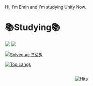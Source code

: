  Hi, I'm Emin and I'm studying Unity Now.
<h1>📚Studying📚</h1></div>
<img src="https://img.shields.io/badge/c%23-%23000000.svg?style=for-the-badge&logo=c-sharp&logoColor=white"/>
<img src="https://img.shields.io/badge/unity-%23000000.svg?style=for-the-badge&logo=unity&logoColor=white"/>


[![Solved.ac
  프로필](http://mazassumnida.wtf/api/v2/generate_badge?boj=em1n137)](https://solved.ac/em1n137)

[![Top Langs](https://github-readme-stats.vercel.app/api/top-langs/?username=Emin137)](https://github.com/Emin137/github-readme-stats)
<br><br>

<div align=center>

[![Hits](https://hits.seeyoufarm.com/api/count/incr/badge.svg?url=https%3A%2F%2Fgithub.com%2F%2508emin137&count_bg=%23000000&title_bg=%231FD825&icon=github.svg&icon_color=%23000000&title=hits&edge_flat=false)](https://hits.seeyoufarm.com)
